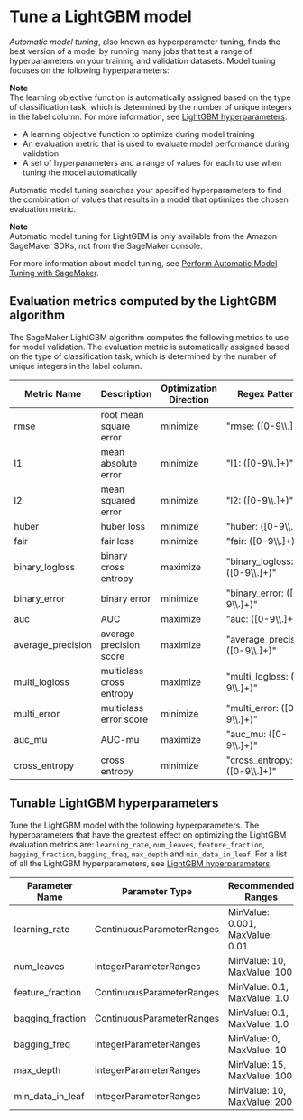 # Tune a LightGBM model<a name="lightgbm-tuning"></a>

*Automatic model tuning*, also known as hyperparameter tuning, finds the best version of a model by running many jobs that test a range of hyperparameters on your training and validation datasets\. Model tuning focuses on the following hyperparameters: 

**Note**  
The learning objective function is automatically assigned based on the type of classification task, which is determined by the number of unique integers in the label column\. For more information, see [LightGBM hyperparameters](lightgbm-hyperparameters.md)\.
+ A learning objective function to optimize during model training
+ An evaluation metric that is used to evaluate model performance during validation
+ A set of hyperparameters and a range of values for each to use when tuning the model automatically

Automatic model tuning searches your specified hyperparameters to find the combination of values that results in a model that optimizes the chosen evaluation metric\.

**Note**  
Automatic model tuning for LightGBM is only available from the Amazon SageMaker SDKs, not from the SageMaker console\.

For more information about model tuning, see [Perform Automatic Model Tuning with SageMaker](automatic-model-tuning.md)\.

## Evaluation metrics computed by the LightGBM algorithm<a name="lightgbm-metrics"></a>

The SageMaker LightGBM algorithm computes the following metrics to use for model validation\. The evaluation metric is automatically assigned based on the type of classification task, which is determined by the number of unique integers in the label column\.


| Metric Name | Description | Optimization Direction | Regex Pattern | 
| --- | --- | --- | --- | 
| rmse | root mean square error | minimize | "rmse: \(\[0\-9\\\\\.\]\+\)" | 
| l1 | mean absolute error | minimize | "l1: \(\[0\-9\\\\\.\]\+\)" | 
| l2 | mean squared error | minimize | "l2: \(\[0\-9\\\\\.\]\+\)" | 
| huber | huber loss | minimize | "huber: \(\[0\-9\\\\\.\]\+\)" | 
| fair | fair loss | minimize | "fair: \(\[0\-9\\\\\.\]\+\)" | 
| binary\_logloss | binary cross entropy | maximize | "binary\_logloss: \(\[0\-9\\\\\.\]\+\)" | 
| binary\_error | binary error | minimize | "binary\_error: \(\[0\-9\\\\\.\]\+\)" | 
| auc | AUC | maximize | "auc: \(\[0\-9\\\\\.\]\+\)" | 
| average\_precision | average precision score | maximize | "average\_precision: \(\[0\-9\\\\\.\]\+\)" | 
| multi\_logloss | multiclass cross entropy | maximize | "multi\_logloss: \(\[0\-9\\\\\.\]\+\)" | 
| multi\_error | multiclass error score | minimize | "multi\_error: \(\[0\-9\\\\\.\]\+\)" | 
| auc\_mu | AUC\-mu | maximize | "auc\_mu: \(\[0\-9\\\\\.\]\+\)" | 
| cross\_entropy | cross entropy | minimize | "cross\_entropy: \(\[0\-9\\\\\.\]\+\)" | 

## Tunable LightGBM hyperparameters<a name="lightgbm-tunable-hyperparameters"></a>

Tune the LightGBM model with the following hyperparameters\. The hyperparameters that have the greatest effect on optimizing the LightGBM evaluation metrics are: `learning_rate`, `num_leaves`, `feature_fraction`, `bagging_fraction`, `bagging_freq`, `max_depth` and `min_data_in_leaf`\. For a list of all the LightGBM hyperparameters, see [LightGBM hyperparameters](lightgbm-hyperparameters.md)\.


| Parameter Name | Parameter Type | Recommended Ranges | 
| --- | --- | --- | 
| learning\_rate | ContinuousParameterRanges | MinValue: 0\.001, MaxValue: 0\.01 | 
| num\_leaves | IntegerParameterRanges | MinValue: 10, MaxValue: 100 | 
| feature\_fraction | ContinuousParameterRanges | MinValue: 0\.1, MaxValue: 1\.0 | 
| bagging\_fraction | ContinuousParameterRanges | MinValue: 0\.1, MaxValue: 1\.0 | 
| bagging\_freq | IntegerParameterRanges | MinValue: 0, MaxValue: 10 | 
| max\_depth | IntegerParameterRanges | MinValue: 15, MaxValue: 100 | 
| min\_data\_in\_leaf | IntegerParameterRanges | MinValue: 10, MaxValue: 200 | 